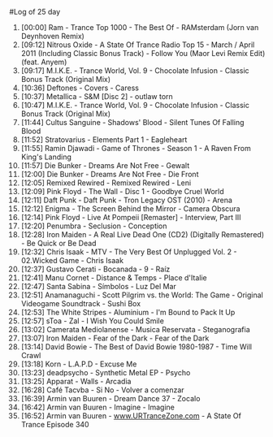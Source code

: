 #Log of 25 day

1. [00:00] Ram - Trance Top 1000 - The Best Of - RAMsterdam (Jorn van Deynhoven Remix)
1. [09:12] Nitrous Oxide - A State Of Trance Radio Top 15 - March / April 2011 (Including Classic Bonus Track) - Follow You (Maor Levi Remix Edit) (feat. Anyem)
1. [09:17] M.I.K.E. - Trance World, Vol. 9 - Chocolate Infusion - Classic Bonus Track (Original Mix)
1. [10:36] Deftones - Covers - Caress
1. [10:37] Metallica - S&M [Disc 2] - outlaw torn
1. [10:47] M.I.K.E. - Trance World, Vol. 9 - Chocolate Infusion - Classic Bonus Track (Original Mix)
1. [11:44] Cultus Sanguine - Shadows' Blood - Silent Tunes Of Falling Blood
1. [11:52] Stratovarius - Elements Part 1 - Eagleheart
1. [11:55] Ramin Djawadi - Game of Thrones - Season 1 - A Raven From King's Landing
1. [11:57] Die Bunker - Dreams Are Not Free - Gewalt
1. [12:00] Die Bunker - Dreams Are Not Free - Die Front
1. [12:05] Remixed Rewired - Remixed Rewired - Leni
1. [12:09] Pink Floyd - The Wall - Disc 1 - Goodbye Cruel World
1. [12:11] Daft Punk - Daft Punk - Tron Legacy OST (2010) - Arena
1. [12:12] Enigma - The Screen Behind the Mirror - Camera Obscura
1. [12:14] Pink Floyd - Live At Pompeii [Remaster] - Interview, Part III
1. [12:20] Penumbra - Seclusion - Conception
1. [12:28] Iron Maiden - A Real Live Dead One (CD2) (Digitally Remastered) - Be Quick or Be Dead
1. [12:32] Chris Isaak - MTV - The Very Best Of Unplugged Vol. 2 - 02.Wicked Game - Chris Isaak
1. [12:37] Gustavo Cerati - Bocanada - 9 - Raíz
1. [12:41] Manu Cornet - Distance & Temps - Place d'Italie
1. [12:47] Santa Sabina - Símbolos - Luz Del Mar
1. [12:51] Anamanaguchi - Scott Pilgrim vs. the World: The Game - Original Videogame Soundtrack - Sushi Box
1. [12:53] The White Stripes - Aluminium - I'm Bound to Pack It Up
1. [12:57] sToa - Zal - I Wish You Could Smile
1. [13:02] Camerata Mediolanense - Musica Reservata - Steganografia
1. [13:07] Iron Maiden - Fear of the Dark - Fear of the Dark
1. [13:14] David Bowie - The Best of David Bowie 1980-1987 - Time Will Crawl
1. [13:18] Korn - L.A.P.D - Excuse Me
1. [13:23] deadpsycho - Synthetic Metal EP - Psycho
1. [13:25] Apparat - Walls - Arcadia
1. [16:28] Café Tacvba - Si No - Volver a comenzar
1. [16:39] Armin van Buuren - Dream Dance 37 - Zocalo
1. [16:42] Armin van Buuren - Imagine - Imagine
1. [16:52] Armin van Buuren - www.URTranceZone.com - A State Of Trance Episode 340
